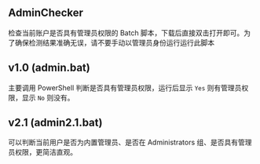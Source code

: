 ## AdminChecker
检查当前账户是否具有管理员权限的 Batch 脚本，下载后直接双击打开即可。为了确保检测结果准确无误，请不要手动以管理员身份运行运行此脚本
## v1.0 (admin.bat)
主要调用 PowerShell 判断是否具有管理员权限，运行后显示  ```Yes``` 则有管理员权限，显示 ```No``` 则没有。
## v2.1 (admin2.1.bat)
可以判断当前用户是否为内置管理员、是否在 Administrators 组、是否具有管理员权限，更简洁直观。
